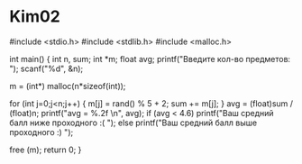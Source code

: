 # Kim02
#include <stdio.h>
#include <stdlib.h>
#include <malloc.h>

int main()
{
int n, sum;
int *m;
float avg;
printf("Введите кол-во предметов: ");
scanf("%d", &n);

m = (int*) malloc(n*sizeof(int));

for (int j=0;j<n;j++)
{
m[j] = rand() % 5 + 2;
sum += m[j];
}
avg = (float)sum / (float)n;
printf("avg = %.2f \n", avg);
if (avg < 4.6)
printf("Ваш средний балл ниже проходного :( ");
else
printf("Ваш средний балл выше проходного :) ");

free (m);
return 0;
}

